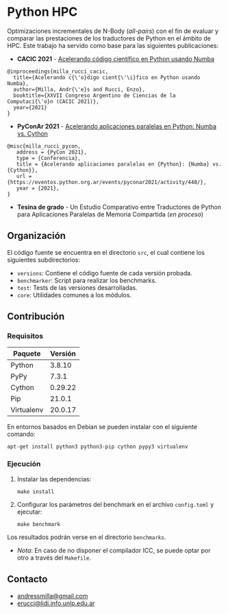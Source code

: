 # Python HPC

Optimizaciones incrementales de N-Body (*all-pairs*) con el fin de evaluar y comparar las prestaciones de los traductores de Python en el ámbito de HPC. Este trabajo ha servido como base para las siguientes publicaciones:

- **CACIC 2021** - [Acelerando código científico en Python usando Numba](http://sedici.unlp.edu.ar/handle/10915/126012)
```
@inproceedings{milla_rucci_cacic,
  title={Acelerando c{\'o}digo cient{\'\i}fico en Python usando Numba},
  author={Milla, Andr{\'e}s and Rucci, Enzo},
  booktitle={XXVII Congreso Argentino de Ciencias de la Computaci{\'o}n (CACIC 2021)},
  year={2021}
}
```
- **PyConAr 2021** - [Acelerando aplicaciones paralelas en Python: Numba vs. Cython](https://eventos.python.org.ar/events/pyconar2021/activity/448/)
```
@misc{milla_rucci_pycon,
   address = {PyCon 2021},
   type = {Conferencia},
   title = {Acelerando aplicaciones paralelas en {Python}: {Numba} vs. {Cython}},
   url = {https://eventos.python.org.ar/events/pyconar2021/activity/448/},
   year = {2021},
}
```
- **Tesina de grado** - Un Estudio Comparativo entre Traductores de Python para Aplicaciones Paralelas de Memoria Compartida (*en proceso*)

## Organización

El código fuente se encuentra en el directorio `src`, el cual contiene los siguientes subdirectorios:

- `versions`: Contiene el código fuente de cada versión probada.
- `benchmarker`: Script para realizar los benchmarks.
- `test`: Tests de las versiones desarrolladas.
- `core`: Utilidades comunes a los módulos.


## Contribución

### Requisitos

| Paquete     | Versión     |
| ----------- | ----------- |
| Python      | 3.8.10      |
| PyPy        | 7.3.1       |
| Cython      | 0.29.22     |
| Pip         | 21.0.1      |
| Virtualenv  | 20.0.17     |


En entornos basados en Debian se pueden instalar con el siguiente comando:

```apt-get install python3 python3-pip cython pypy3 virtualenv```

### Ejecución

1. Instalar las dependencias:

   ```make install```

2. Configurar los parámetros del benchmark en el archivo `config.toml` y ejecutar:

   ```make benchmark```

Los resultados podrán verse en el directorio `benchmarks`.

- *Nota*: En caso de no disponer el compilador ICC, se puede optar por otro a través del `Makefile`.

## Contacto

- [andressmilla@gmail.com](mailto:andressmilla@gmail.com)
- [erucci@lidi.info.unlp.edu.ar](mailto:erucci@lidi.info.unlp.edu.ar)
